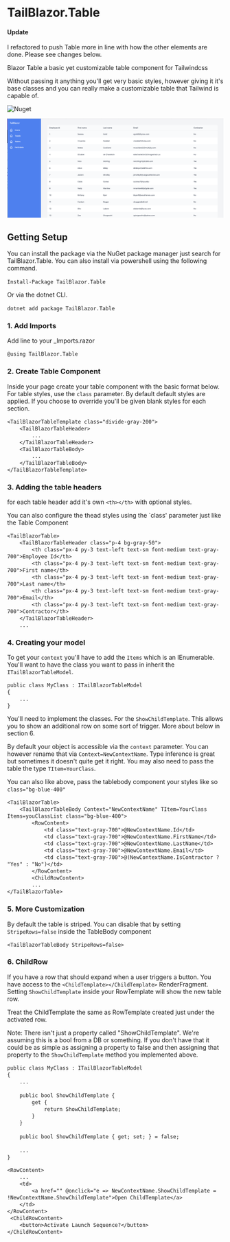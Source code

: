 # TailBlazor.Table

#### Update
I refactored to push Table more in line with how the other elements are done. Please see changes below.

Blazor Table a basic yet customizable table component for Tailwindcss

Without passing it anything you'll get very basic styles, however giving it it's base classes and you can really make a customizable table that Tailwind is capable of.



![Nuget](https://img.shields.io/nuget/v/TailBlazor.Table.svg)

![Demo](screenshot.png)

## Getting Setup

You can install the package via the NuGet package manager just search for TailBlazor.Table. You can also install via powershell using the following command.

`Install-Package TailBlazor.Table`

Or via the dotnet CLI.

`dotnet add package TailBlazor.Table`

### 1. Add Imports

Add line to your \_Imports.razor

```
@using TailBlazor.Table
```

### 2. Create Table Component

Inside your page create your table component with the basic format below. For table styles, use the `class` parameter. By default default styles are applied. If you choose to override you'll be given blank styles for each section.

```
<TailBlazorTableTemplate class="divide-gray-200">
    <TailBlazorTableHeader>
        ...
    </TailBlazorTableHeader>
    <TailBlazorTableBody>
        ...
    </TailBlazorTableBody>
</TailBlazorTableTemplate>
```

### 3. Adding the table headers

for each table header add it's own `<th></th>` with optional styles.

You can also configure the thead styles using the `class' parameter just like the Table Component

```
<TailBlazorTable>
    <TailBlazorTableHeader class="p-4 bg-gray-50">
        <th class="px-4 py-3 text-left text-sm font-medium text-gray-700">Employee Id</th>
        <th class="px-4 py-3 text-left text-sm font-medium text-gray-700">First name</th>
        <th class="px-4 py-3 text-left text-sm font-medium text-gray-700">Last name</th>
        <th class="px-4 py-3 text-left text-sm font-medium text-gray-700">Email</th>
        <th class="px-4 py-3 text-left text-sm font-medium text-gray-700">Contractor</th>
    </TailBlazorTableHeader>
    ...
```

### 4. Creating your model

To get your `context` you'll have to add the `Items` which is an IEnumerable<TItem>. You'll want to have the class you want to pass in inherit the `ITailBlazorTableModel`.

```
public class MyClass : ITailBlazorTableModel
{
    ...
}
```

You'll need to implement the classes. For the `ShowChildTemplate`. This allows you to show an additional row on some sort of trigger. More about below in section 6.

By default your object is accessible via the `context` parameter. You can however rename that via `Context=NewContextName`. Type inference is great but sometimes it doesn't quite get it right. You may also need to pass the table the type `TItem=YourClass`.

You can also like above, pass the tablebody component your styles like so `class="bg-blue-400"`

```
<TailBlazorTable>
    <TailBlazorTableBody Context="NewContextName" TItem=YourClass Items=youClassList class="bg-blue-400">
        <RowContent>
            <td class="text-gray-700">@NewContextName.Id</td>
            <td class="text-gray-700">@NewContextName.FirstName</td>
            <td class="text-gray-700">@NewContextName.LastName</td>
            <td class="text-gray-700">@NewContextName.Email</td>
            <td class="text-gray-700">@(NewContextName.IsContractor ? "Yes" : "No")</td>
        </RowContent>
        <ChildRowContent>
        ...
</TailBlazorTable>

```

### 5. More Customization

By default the table is striped. You can disable that by setting `StripeRows=false` inside the TableBody component

```
<TailBlazorTableBody StripeRows=false>
```

### 6. ChildRow

If you have a row that should expand when a user triggers a button. You have access to the `<ChildTemplate></ChildTemplate>` RenderFragment. Setting `ShowChildTemplate` inside your RowTemplate will show the new table row.

Treat the ChildTemplate the same as RowTemplate created just under the activated row.

Note: There isn't just a property called "ShowChildTemplate". We're assuming this is a bool from a DB or something. If you don't have that it could be as simple as assigning a property to false and then assigning that property to the `ShowChildTemplate` method you implemented above.

```
public class MyClass : ITailBlazorTableModel
{
    ...

    public bool ShowChildTemplate {
        get {
            return ShowChildTemplate;
        }
    }

    public bool ShowChildTemplate { get; set; } = false;

    ...
}

```


```
<RowContent>
    ...
    <td>
        <a href="" @onclick="e => NewContextName.ShowChildTemplate = !NewContextName.ShowChildTemplate">Open ChildTemplate</a>
    </td>
</RowContent>
 <ChildRowContent>
    <button>Activate Launch Sequence?</button>
</ChildRowContent>
```